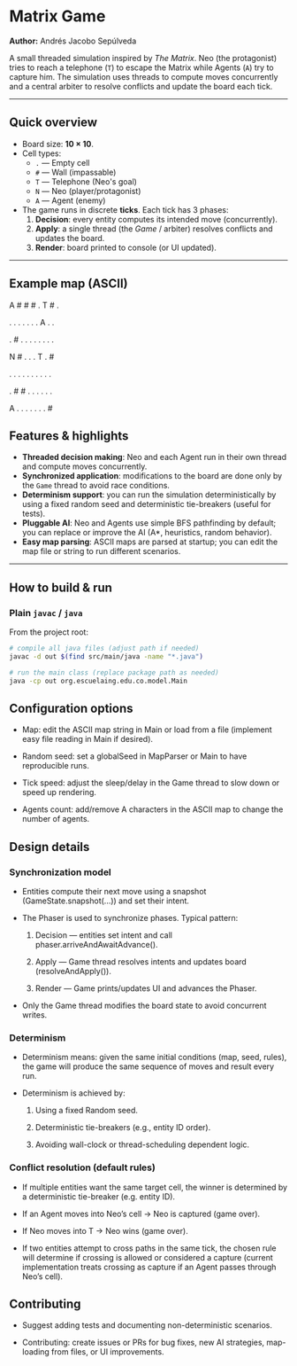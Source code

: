 # Matrix Game

**Author:** Andrés Jacobo Sepúlveda

A small threaded simulation inspired by *The Matrix*. Neo (the protagonist) tries to reach a telephone (`T`) to escape the Matrix while Agents (`A`) try to capture him. The simulation uses threads to compute moves concurrently and a central arbiter to resolve conflicts and update the board each tick.

---

## Quick overview

- Board size: **10 × 10**.
- Cell types:
  - `.` — Empty cell
  - `#` — Wall (impassable)
  - `T` — Telephone (Neo's goal)
  - `N` — Neo (player/protagonist)
  - `A` — Agent (enemy)
- The game runs in discrete **ticks**. Each tick has 3 phases:
  1. **Decision**: every entity computes its intended move (concurrently).
  2. **Apply**: a single thread (the *Game* / arbiter) resolves conflicts and updates the board.
  3. **Render**: board printed to console (or UI updated).

---

## Example map (ASCII)

A # # # . T # .

. . . . . . . A . .

. # . . . . . . . .

N # . . . T . #

. . . . . . . . . .

. # # . . . . . .

A . . . . . . . #


## Features & highlights

- **Threaded decision making**: Neo and each Agent run in their own thread and compute moves concurrently.
- **Synchronized application**: modifications to the board are done only by the `Game` thread to avoid race conditions.
- **Determinism support**: you can run the simulation deterministically by using a fixed random seed and deterministic tie-breakers (useful for tests).
- **Pluggable AI**: Neo and Agents use simple BFS pathfinding by default; you can replace or improve the AI (A*, heuristics, random behavior).
- **Easy map parsing**: ASCII maps are parsed at startup; you can edit the map file or string to run different scenarios.

---

## How to build & run

### Plain `javac` / `java`
From the project root:

```bash
# compile all java files (adjust path if needed)
javac -d out $(find src/main/java -name "*.java")

# run the main class (replace package path as needed)
java -cp out org.escuelaing.edu.co.model.Main
```

## Configuration options

- Map: edit the ASCII map string in Main or load from a file (implement easy file reading in Main if desired).

- Random seed: set a globalSeed in MapParser or Main to have reproducible runs.

- Tick speed: adjust the sleep/delay in the Game thread to slow down or speed up rendering.

- Agents count: add/remove A characters in the ASCII map to change the number of agents.


## Design details

### Synchronization model

- Entities compute their next move using a snapshot (GameState.snapshot(...)) and set their intent.

- The Phaser is used to synchronize phases. Typical pattern:

  1. Decision — entities set intent and call phaser.arriveAndAwaitAdvance().

  2. Apply — Game thread resolves intents and updates board (resolveAndApply()).

  3. Render — Game prints/updates UI and advances the Phaser.

- Only the Game thread modifies the board state to avoid concurrent writes.

### Determinism

- Determinism means: given the same initial conditions (map, seed, rules), the game will produce the same sequence of moves and result every run.

- Determinism is achieved by:

  1. Using a fixed Random seed.

  2. Deterministic tie-breakers (e.g., entity ID order).

  3. Avoiding wall-clock or thread-scheduling dependent logic.

### Conflict resolution (default rules)

- If multiple entities want the same target cell, the winner is determined by a deterministic tie-breaker (e.g. entity ID).

- If an Agent moves into Neo’s cell → Neo is captured (game over).

- If Neo moves into T → Neo wins (game over).

- If two entities attempt to cross paths in the same tick, the chosen rule will determine if crossing is allowed or considered a capture (current implementation treats crossing as capture if an Agent passes through Neo’s cell).

## Contributing

- Suggest adding tests and documenting non-deterministic scenarios.

- Contributing: create issues or PRs for bug fixes, new AI strategies, map-loading from files, or UI improvements.
